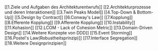 [[1.Ziele und Aufgaben des Architekturentwrufs]]
[[2.Architekturprozesse und deren Interaktionen]]
[[3.Twin Peaks Model]]
[[4.Top-Down & Bottom-Up]]
[[5.Design by Contract]]
[[6.Conway's Law]]
[[7.Kopplung]]
[[8.Efferente Kopplung]]
[[9.Afferente Kopplung]]
[[10.Instability]]
[[11.Kohasion]]
[[12.LCOM - Lack of Cohesion Metric]]
[[13.Domain-Driven Design]]
[[14.Weitere Konzepte von DDD]]
[[15.Event Storming]]
[[16.Postel's Law(Robustheitsprinzip)]]
[[17.Interface Segregation]]
[[18.Weitere Designprinzipien]]